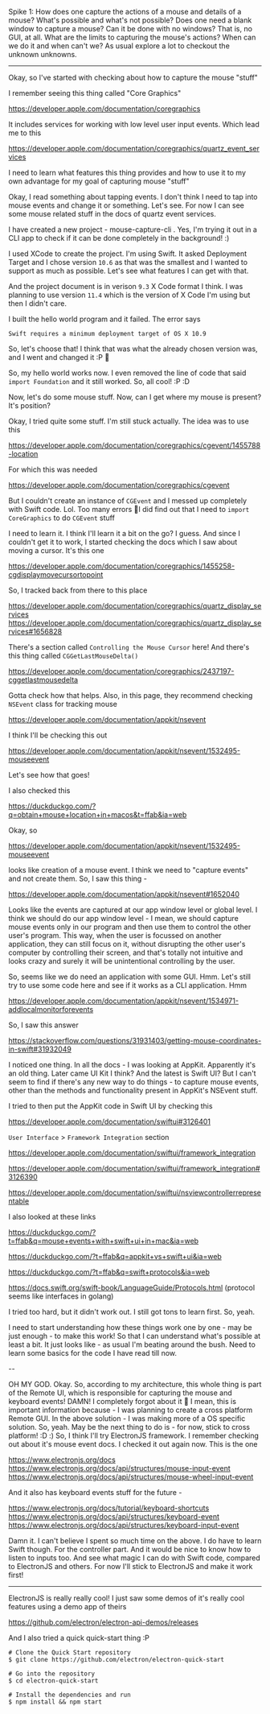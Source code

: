 Spike 1: How does one capture the actions of a mouse and details of a mouse?
What's possible and what's not possible? Does one need a blank window to
capture a mouse? Can it be done with no windows? That is, no GUI, at all.
What are the limits to capturing the mouse's actions? When can we do it and
when can't we? As usual explore a lot to checkout the unknown unknowns.

---

Okay, so I've started with checking about how to capture the mouse "stuff"

I remember seeing this thing called "Core Graphics"

https://developer.apple.com/documentation/coregraphics

It includes services for working with low level user input events. Which
lead me to this

https://developer.apple.com/documentation/coregraphics/quartz_event_services

I need to learn what features this thing provides and how to use it to my own
advantage for my goal of capturing mouse "stuff"

Okay, I read something about tapping events. I don't think I need to tap into
mouse events and change it or something. Let's see. For now I can see some
mouse related stuff in the docs of quartz event services.

I have created a new project - mouse-capture-cli . Yes, I'm trying it out
in a CLI app to check if it can be done completely in the background! :)

I used XCode to create the project. I'm using Swift. It asked Deployment
Target and I chose version `10.6` as that was the smallest and I wanted
to support as much as possible. Let's see what features I can get with that.

And the project document is in verison `9.3` X Code format I think. I was planning
to use version `11.4` which is the version of X Code I'm using but then I didn't
care.

I built the hello world program and it failed. The error says

```
Swift requires a minimum deployment target of OS X 10.9
```

So, let's choose that! I think that was what the already chosen version was,
and I went and changed it :P 🙈

So, my hello world works now. I even removed the line of code that
said `import Foundation` and it still worked. So, all cool! :P :D

Now, let's do some mouse stuff. Now, can I get where my mouse is present?
It's position?

Okay, I tried quite some stuff. I'm still stuck actually. The idea was to
use this 

https://developer.apple.com/documentation/coregraphics/cgevent/1455788-location

For which this was needed

https://developer.apple.com/documentation/coregraphics/cgevent

But I couldn't create an instance of `CGEvent` and I messed up completely
with Swift code. Lol. Too many errors 🙈I did find out that I need to
`import CoreGraphics` to do `CGEvent` stuff

I need to learn it. I think I'll learn it a bit on the go? I guess. And since
I couldn't get it to work, I started checking the docs which I saw about
moving a cursor. It's this one 

https://developer.apple.com/documentation/coregraphics/1455258-cgdisplaymovecursortopoint

So, I tracked back from there to this place

https://developer.apple.com/documentation/coregraphics/quartz_display_services
https://developer.apple.com/documentation/coregraphics/quartz_display_services#1656828

There's a section called `Controlling the Mouse Cursor` here! And there's this
thing called `CGGetLastMouseDelta()`

https://developer.apple.com/documentation/coregraphics/2437197-cggetlastmousedelta

Gotta check how that helps. Also, in this page, they recommend checking `NSEvent`
class for tracking mouse

https://developer.apple.com/documentation/appkit/nsevent 

I think I'll be checking this out

https://developer.apple.com/documentation/appkit/nsevent/1532495-mouseevent

Let's see how that goes!

I also checked this

https://duckduckgo.com/?q=obtain+mouse+location+in+macos&t=ffab&ia=web

Okay, so

https://developer.apple.com/documentation/appkit/nsevent/1532495-mouseevent

looks like creation of a mouse event. I think we need to "capture events" and
not create them. So, I saw this thing -

https://developer.apple.com/documentation/appkit/nsevent#1652040

Looks like the events are captured at our app window level or global level. I think
we should do our app window level - I mean, we should capture mouse events only in our
program and then use them to control the other user's program. This way, when
the user is focussed on another application, they can still focus on it,
without disrupting the other user's computer by controlling their screen,
and that's totally not intuitive and looks crazy and surely it will be
unintentional controlling by the user. 

So, seems like we do need an application with some GUI. Hmm. Let's still try
to use some code here and see if it works as a CLI application. Hmm

https://developer.apple.com/documentation/appkit/nsevent/1534971-addlocalmonitorforevents

So, I saw this answer

https://stackoverflow.com/questions/31931403/getting-mouse-coordinates-in-swift#31932049

I noticed one thing. In all the docs - I was looking at AppKit. Apparently it's
an old thing. Later came UI Kit I think? And the latest is Swift UI? But I can't
seem to find if there's any new way to do things - to capture mouse events,
other than the methods and functionality present in AppKit's NSEvent stuff.

I tried to then put the AppKit code in Swift UI by checking this

https://developer.apple.com/documentation/swiftui#3126401

`User Interface` > `Framework Integration` section

https://developer.apple.com/documentation/swiftui/framework_integration

https://developer.apple.com/documentation/swiftui/framework_integration#3126390

https://developer.apple.com/documentation/swiftui/nsviewcontrollerrepresentable

I also looked at these links

https://duckduckgo.com/?t=ffab&q=mouse+events+with+swift+ui+in+mac&ia=web

https://duckduckgo.com/?t=ffab&q=appkit+vs+swift+ui&ia=web

https://duckduckgo.com/?t=ffab&q=swift+protocols&ia=web

https://docs.swift.org/swift-book/LanguageGuide/Protocols.html (protocol
seems like interfaces in golang)

I tried too hard, but it didn't work out. I still got tons to learn first. So,
yeah. 

I need to start understanding how these things work one by one - may be
just enough - to make this work! So that I can understand what's possible
at least a bit. It just looks like - as usual I'm beating around the bush.
Need to learn some basics for the code I have read till now.


--

OH MY GOD. Okay. So, according to my architecture, this whole thing is part
of the Remote UI, which is responsible for capturing the mouse and keyboard
events! DAMN! I completely forgot about it 🙈 I mean, this is important
information because - I was planning to create a cross platform Remote GUI.
In the above solution - I was making more of a OS specific solution. So, yeah.
May be the next thing to do is - for now, stick to cross platform! :D :) 
So, I think I'll try ElectronJS framework. I remember checking out about it's
mouse event docs. I checked it out again now. This is the one

https://www.electronjs.org/docs
https://www.electronjs.org/docs/api/structures/mouse-input-event
https://www.electronjs.org/docs/api/structures/mouse-wheel-input-event

And it also has keyboard events stuff for the future -

https://www.electronjs.org/docs/tutorial/keyboard-shortcuts
https://www.electronjs.org/docs/api/structures/keyboard-event
https://www.electronjs.org/docs/api/structures/keyboard-input-event

Damn it. I can't believe I spent so much time on the above. I do have to learn
Swift though. For the controller part. And it would be nice to know how to
listen to inputs too. And see what magic I can do with Swift code, compared to
ElectronJS and others. For now I'll stick to ElectronJS and make it work first!

---

ElectronJS is really really cool! I just saw some demos of it's really cool
features using a demo app of theirs

https://github.com/electron/electron-api-demos/releases

And I also tried a quick quick-start thing :P

```
# Clone the Quick Start repository
$ git clone https://github.com/electron/electron-quick-start

# Go into the repository
$ cd electron-quick-start

# Install the dependencies and run
$ npm install && npm start
```
